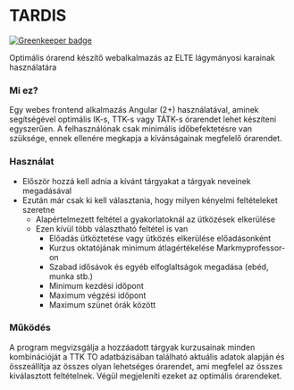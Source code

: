 # TARDIS

[![Greenkeeper badge](https://badges.greenkeeper.io/fityocsaba96/elte-tardis.svg)](https://greenkeeper.io/)

Optimális órarend készítő webalkalmazás az ELTE lágymányosi karainak használatára

### Mi ez?

Egy webes frontend alkalmazás Angular (2+) használatával, aminek segítségével optimális IK-s, TTK-s vagy TÁTK-s órarendet lehet készíteni egyszerűen. A felhasználónak csak minimális időbefektetésre van szüksége, ennek ellenére megkapja a kívánságainak megfelelő órarendet.

### Használat

- Először hozzá kell adnia a kívánt tárgyakat a tárgyak neveinek megadásával
- Ezután már csak ki kell választania, hogy milyen kényelmi feltételeket szeretne
  - Alapértelmezett feltétel a gyakorlatoknál az ütközések elkerülése
  - Ezen kívül több választható feltétel is van
    - Előadás ütköztetése vagy ütközés elkerülése előadásonként
    - Kurzus oktatójának minimum átlagértékelése Markmyprofessor-on
    - Szabad idősávok és egyéb elfoglaltságok megadása (ebéd, munka stb.)
    - Minimum kezdési időpont
    - Maximum végzési időpont
    - Maximum szünet órák között

### Működés

A program megvizsgálja a hozzáadott tárgyak kurzusainak minden kombinációját a TTK TO adatbázisában található aktuális adatok alapján és összeállítja az összes olyan lehetséges órarendet, ami megfelel az összes kiválasztott feltételnek. Végül megjeleníti ezeket az optimális órarendeket.
